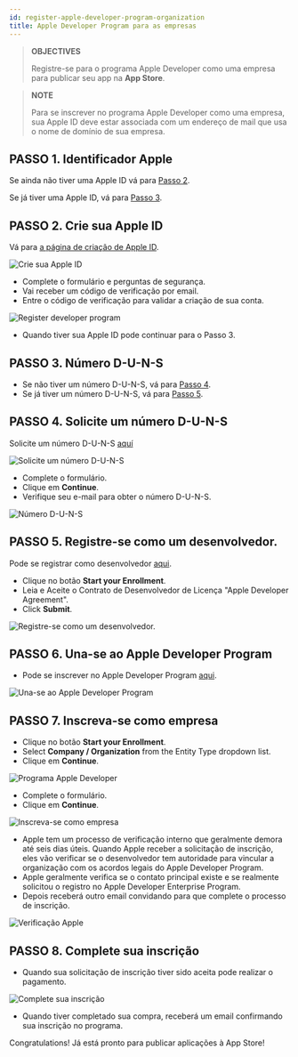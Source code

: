 ```yaml
---
id: register-apple-developer-program-organization
title: Apple Developer Program para as empresas
---
```


> **OBJECTIVES**
> 
> Registre-se para o programa Apple Developer como uma empresa para publicar seu app na **App Store**.

> **NOTE**
> 
> Para se inscrever no programa Apple Developer como uma empresa, sua Apple ID deve estar associada com um endereço de mail que usa o nome de domínio de sua empresa.


## PASSO 1. Identificador Apple

Se ainda não tiver uma Apple ID vá para [Passo 2](#step-2-create-your-apple-id).

Se já tiver uma Apple ID, vá para [Passo 3](#step-3-d-u-n-s-number).


## PASSO 2. Crie sua Apple ID

Vá para  [a página de criação de Apple ID](https://appleid.apple.com/).

![Crie sua Apple ID](img/Apple-ID-Creation-Page-4D-for-iOS.png)

* Complete o formulário e perguntas de segurança.
* Vai receber um código de verificação por email.
* Entre o código de verificação para validar a criação de sua conta.

![Register developer program](img/Register-developer-program-4D-for-iOS.png)

* Quando tiver sua Apple ID pode continuar para o Passo 3.

## PASSO 3. Número D-U-N-S

* Se não tiver um número D-U-N-S, vá para  [Passo 4](#step-4-request-a-d-u-n-s-number).
* Se já tiver um número D-U-N-S, vá para  [Passo 5](#step-5-register-as-a-developer).

## PASSO 4. Solicite um número D-U-N-S

Solicite um número D-U-N-S [aquí](https://developer.apple.com/enroll/duns-lookup/#/search)

![Solicite um número D-U-N-S](img/DUNS-Number-Organization-4D-for-iOS.png)

* Complete o formulário.
* Clique em **Continue**.
* Verifique seu e-mail para obter o número D-U-N-S.

![Número D-U-N-S](img/DUNS-Number-Apple-Mail_4D-for-iOS.png)

## PASSO 5. Registre-se como um desenvolvedor.

Pode se registrar como desenvolvedor [aqui](https://developer.apple.com/programs/enterprise/enroll/).

* Clique no botão **Start your Enrollment**.
* Leia e Aceite o Contrato de Desenvolvedor de Licença "Apple Developer Agreement".
* Click **Submit**.

![Registre-se como um desenvolvedor.](img/Register-developer-4D-for-iOS.png)

## PASSO 6. Una-se ao Apple Developer Program

* Pode se inscrever no Apple Developer Program [aqui](https://developer.apple.com/enroll/enterprise/).

![Una-se ao Apple Developer Program](img/Join-Apple-Developer-Program-individuals-4D-for-iOS.png)

## PASSO 7. Inscreva-se como empresa

* Clique no botão **Start your Enrollment**.
* Select **Company / Organization** from the Entity Type dropdown list.
* Clique em **Continue**.

![Programa Apple Developer](img/Apple-Developer-Program-Organizations-4D-for-iOS.png)

* Complete o formulário.
* Clique em **Continue**.

![Inscreva-se como empresa](img/Apple-Developer-Program-Enrollment-Organizations-4D-for-iOS.png)

* Apple tem um processo de verificação interno que geralmente demora até seis dias úteis. Quando Apple receber a solicitação de inscrição, eles vão verificar se o desenvolvedor tem autoridade para vincular a organização com os acordos legais do Apple Developer Program.
* Apple geralmente verifica se o contato principal existe e se realmente solicitou o registro no Apple Developer Enterprise Program.
* Depois receberá outro email convidando para que complete o processo de inscrição.

![Verificação Apple](img/Confirmation-email-Organisations-4D-for-iOS.png)

## PASSO 8. Complete sua inscrição

* Quando sua solicitação de inscrição tiver sido aceita pode realizar o pagamento.

![Complete sua inscrição](img/Complete-Purchase-Apple-Developer-Program-4D-for-iOS.png)

* Quando tiver completado sua compra, receberá um email confirmando sua inscrição no programa.

Congratulations! Já está pronto para publicar aplicações à App Store!
